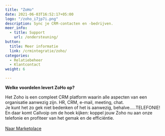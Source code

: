 ```yaml
---
title: "ZoHo"
date: 2021-06-03T16:52:17+05:00
logo: "/zoho_i7jp7i.png"
description: Sync je CRM-contacten en -bedrijven.
meer_info:
  - title: Support
    url: /ondersteuning/
button:
  title: Meer informatie
  link: /crmintegratie/zoho/
categories:
  - Relatiebeheer
  - Klantcontact
weight: 6

---
```


**Welke voordelen levert ZoHo op?**

Het Zoho is een compleet CRM platform waarin alle aspecten van een organisatie aanwezig zijn. HR, CRM, e-mail, meeting, chat.<br>Je kunt het zo gek niet bedenken of het is aanwezig, behalve…..TELEFONIE!<br>En daar komt Callvoip om de hoek kijken: koppel jouw Zoho nu aan onze telefonie en profiteer van het gemak en de efficiëntie.
<br><br><a href="/marketplace" class="button">Naar Marketplace</a>
